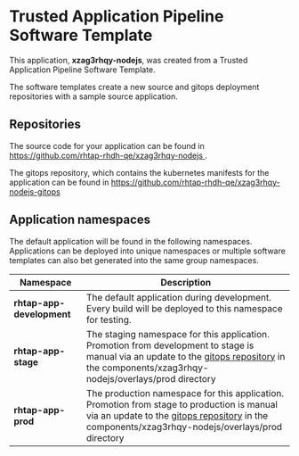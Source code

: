 # Trusted Application Pipeline Software Template

This application, **xzag3rhqy-nodejs**, was created from a Trusted Application Pipeline Software Template.

The software templates create a new source and gitops deployment repositories with a sample source application. 

## Repositories

The source code for your application can be found in [https://github.com/rhtap-rhdh-qe/xzag3rhqy-nodejs ](https://github.com/rhtap-rhdh-qe/xzag3rhqy-nodejs ).
 
The gitops repository, which contains the kubernetes manifests for the application can be found in 
[https://github.com/rhtap-rhdh-qe/xzag3rhqy-nodejs-gitops ](https://github.com/rhtap-rhdh-qe/xzag3rhqy-nodejs-gitops ) 

## Application namespaces 

The default application will be found in the following namespaces. Applications can be deployed into unique namespaces or multiple software templates can also bet generated into the same group namespaces.  

|  Namespace   |  Description   |  
| -------- | -------- |   
| **rhtap-app-development** | The default application during development. Every build will be deployed to this namespace for testing. | 
| **rhtap-app-stage** | The staging namespace for this application. Promotion from development to stage is manual via an update to the [gitops repository](https://github.com/rhtap-rhdh-qe/xzag3rhqy-nodejs-gitops ) in the components/xzag3rhqy-nodejs/overlays/prod directory |  
| **rhtap-app-prod** | The production namespace for this application. Promotion from stage to production is manual via an update to the [gitops repository](https://github.com/rhtap-rhdh-qe/xzag3rhqy-nodejs-gitops ) in the components/xzag3rhqy-nodejs/overlays/prod directory | 